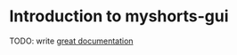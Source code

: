 # Introduction to myshorts-gui

TODO: write [great documentation](http://jacobian.org/writing/what-to-write/)
